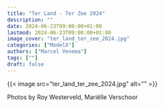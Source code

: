 ```yaml
---
title: "Ter Land - Ter Zee 2024"
description: ""
date: 2024-06-23T09:00:00+01:00
lastmod: 2024-06-23T09:00:00+01:00
image_cover: "ter_land_ter_zee_2024.jpg"
categories: ["ModelX"]
authors: ["Marcel Venema"] 
tags: [""]
draft: false
---
```


{{< image src="ter_land_ter_zee_2024.jpg" alt="" >}}



Photos by Roy Westerveld, Mariëlle Verschoor
